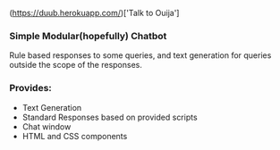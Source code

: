 (https://duub.herokuapp.com/)['Talk to Ouija']

### Simple Modular(hopefully) Chatbot
Rule based responses to some queries, and text generation for queries outside the scope of the responses.

### Provides:
- Text Generation
- Standard Responses based on provided scripts 
- Chat window
- HTML and CSS components
